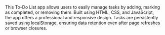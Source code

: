 This To-Do List app allows users to easily manage tasks by adding, marking as completed, or removing them. Built using HTML, CSS, and JavaScript, the app offers a professional and responsive design. Tasks are persistently saved using localStorage, ensuring data retention even after page refreshes or browser closures.
